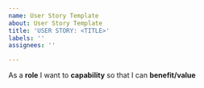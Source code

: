 ```yaml
---
name: User Story Template
about: User Story Template
title: 'USER STORY: <TITLE>'
labels: ''
assignees: ''

---
```


As a **role** I want to **capability** so that I can **benefit/value**
